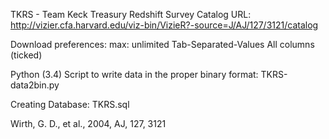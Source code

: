 TKRS - Team Keck Treasury Redshift Survey Catalog URL:
http://vizier.cfa.harvard.edu/viz-bin/VizieR?-source=J/AJ/127/3121/catalog

Download preferences: 
max: unlimited 
Tab-Separated-Values 
All columns (ticked)

Python (3.4) Script to write data in the proper binary format:
TKRS-data2bin.py

Creating Database:
TKRS.sql

Wirth, G. D., et al., 2004, AJ, 127, 3121